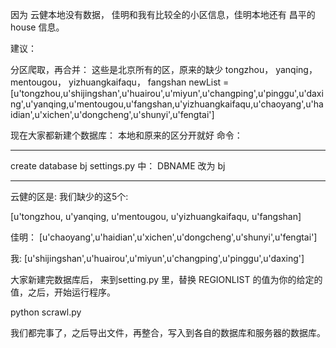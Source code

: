因为 云健本地没有数据，
佳明和我有比较全的小区信息，佳明本地还有 昌平的house 信息。


建议：

分区爬取，再合并：
这些是北京所有的区，原来的缺少 tongzhou， yanqing， mentougou， yizhuangkaifaqu， fangshan
newList = [u'tongzhou,u'shijingshan',u'huairou',u'miyun',u'changping',u'pinggu',u'daxing',u'yanqing,u'mentougou,u'fangshan,u'yizhuangkaifaqu,u'chaoyang',u'haidian',u'xichen',u'dongcheng',u'shunyi',u'fengtai']

现在大家都新建个数据库： 本地和原来的区分开就好
命令： 
****
create database bj
settings.py 中： DBNAME 改为 bj 
****
云健的区是: 我们缺少的这5个:

[u'tongzhou, u'yanqing, u'mentougou, u'yizhuangkaifaqu, u'fangshan]


佳明： 
[u'chaoyang',u'haidian',u'xichen',u'dongcheng',u'shunyi',u'fengtai']


我:
[u'shijingshan',u'huairou',u'miyun',u'changping',u'pinggu',u'daxing']

大家新建完数据库后， 来到setting.py 里，替换 REGIONLIST 的值为你的给定的值，之后，开始运行程序。

python scrawl.py 

我们都完事了，之后导出文件，再整合，写入到各自的数据库和服务器的数据库。